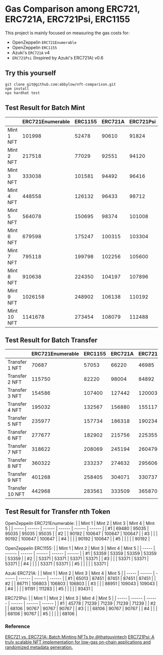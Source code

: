 # Gas Comparison among ERC721, ERC721A, ERC721Psi, ERC1155

This project is mainly focused on measuring the gas costs for: 
- OpenZeppelin `ERC721Enumerable`
- OpenZeppelin `ERC1155`
- Azuki's `ERC721A` v4
- `ERC721Psi` (Inspired by Azuki's ERC721A) v0.6

## Try this yourself
```
git clone git@github.com:abbylow/nft-comparison.git
npm install
npx hardhat test
```

## Test Result for Batch Mint
|             | ERC721Enumerable | ERC1155 | ERC721A | ERC721Psi |
| ----------- | ---------------- | ------- | ------- | --------- |
| Mint  1 NFT |           101998 |   52478 |   90610 |     91824 |
| Mint  2 NFT |           217518 |   77029 |   92551 |     94120 |
| Mint  3 NFT |           333038 |  101581 |   94492 |     96416 |
| Mint  4 NFT |           448558 |  126132 |   96433 |     98712 |
| Mint  5 NFT |           564078 |  150695 |   98374 |    101008 |
| Mint  6 NFT |           679598 |  175247 |  100315 |    103304 |
| Mint  7 NFT |           795118 |  199798 |  102256 |    105600 |
| Mint  8 NFT |           910638 |  224350 |  104197 |    107896 |
| Mint  9 NFT |          1026158 |  248902 |  106138 |    110192 |
| Mint 10 NFT |          1141678 |  273454 |  108079 |    112488 |

## Test Result for Batch Transfer
|                 | ERC721Enumerable | ERC1155 | ERC721A | ERC721Psi |
| --------------- | ---------------- | ------- | ------- | --------- |
| Transfer  1 NFT |            70687 |   57053 |   66220 |     46985 |
| Transfer  2 NFT |           115750 |   82220 |   98004 |     84892 |
| Transfer  3 NFT |           154586 |  107400 |  127442 |    120003 |
| Transfer  4 NFT |           195032 |  132567 |  156880 |    155117 |
| Transfer  5 NFT |           235977 |  157734 |  186318 |    190234 |
| Transfer  6 NFT |           277677 |  182902 |  215756 |    225355 |
| Transfer  7 NFT |           318622 |  208069 |  245194 |    260479 |
| Transfer  8 NFT |           360322 |  233237 |  274632 |    295606 |
| Transfer  9 NFT |           401268 |  258405 |  304071 |    330737 |
| Transfer 10 NFT |           442968 |  283561 |  333509 |    365870 |

## Test Result for Transfer nth Token
OpenZeppelin ERC721Enumerable:
|       | Mint 1 | Mint 2 | Mint 3 | Mint 4 | Mint 5 |
| ----- | ------ | ------ | ------ | ------ | ------ |
| #1    |  69480 |  95035 |  95035 |  95035 |  95035 |
| #2    |        |  90192 | 100647 | 100647 | 100647 |
| #3    |        |        |  90192 | 100647 | 100647 |
| #4    |        |        |        |  90192 | 100647 |
| #5    |        |        |        |        |  90192 |

OpenZeppelin ERC1155:
|       | Mint 1 | Mint 2 | Mint 3 | Mint 4 | Mint 5 |
| ----- | ------ | ------ | ------ | ------ | ------ |
| #1    |  53359 |  53359 |  53359 |  53359 |  53359 |
| #2    |        |  53371 |  53371 |  53371 |  53371 |
| #3    |        |        |  53371 |  53371 |  53371 |
| #4    |        |        |        |  53371 |  53371 |
| #5    |        |        |        |        |  53371 |

Azuki ERC721A:
|       | Mint 1 | Mint 2 | Mint 3 | Mint 4 | Mint 5 |
| ----- | ------ | ------ | ------ | ------ | ------ |
| #1    |  65013 |  87451 |  87451 |  87451 |  87451 |
| #2    |        |  86711 | 106803 | 106803 | 106803 |
| #3    |        |        |  88951 | 109043 | 109043 |
| #4    |        |        |        |  91191 | 111283 |
| #5    |        |        |        |        |  93431 |

ERC721Psi:
|       | Mint 1 | Mint 2 | Mint 3 | Mint 4 | Mint 5 |
| ----- | ------ | ------ | ------ | ------ | ------ |
| #1    |  45778 |  71239 |  71239 |  71239 |  71239 |
| #2    |        |  68106 |  90767 |  90767 |  90767 |
| #3    |        |        |  68106 |  90767 |  90767 |
| #4    |        |        |        |  68106 |  90767 |
| #5    |        |        |        |        |  68106 |

### Reference
[ERC721 vs. ERC721A: Batch Minting NFTs by @thatguyintech](https://alchemy.com/blog/erc721-vs-erc721a-batch-minting-nfts)
[ERC721Psi: A truly scalable NFT implementation for low-gas on-chain applications and randomized metadata generation.](https://medium.com/@medievaldao/erc721psi-a-truly-scalable-nft-standard-for-low-gas-on-chain-applications-and-randomized-metadata-c25c9e8ac8a8)
